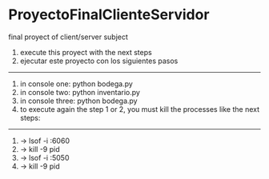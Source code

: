 # ProyectoFinalClienteServidor
final proyect of client/server subject

1. execute this proyect with the next steps
1. ejecutar este proyecto con los siguientes pasos
--------------------------------------------------
1. in console one: python bodega.py
2. in console two: python inventario.py
3. in console three: python bodega.py
4. to execute again the step 1 or 2, you must kill the processes like the next steps:
--------------------------------------------------
1. -> lsof -i :6060
2. -> kill -9 pid
3. -> lsof -i :5050
4. -> kill -9 pid
